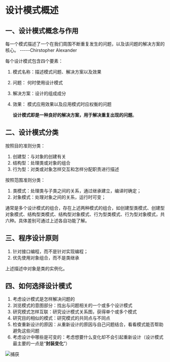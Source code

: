 # 设计模式概述

## 一、设计模式概念与作用

每一个模式描述了一个在我们周围不断重复发生的问题，以及该问题的解决方案的核心。   -----Chirstopher Alexander 

每个设计模式包含四个要素：

1. 模式名称：描述模式问题、解决方案以及效果

2. 问题：       何时使用设计模式

3. 解决方案：设计的组成成分

4. 效果：       模式应用效果以及应用模式时应权衡的问题

   **设计模式即是一种良好的解决方案，用于解决重复出现的问题**。

## 二、设计模式分类

按照目的准则分类：

1. 创建型：与对象的创建有关
2. 结构型：处理类或对象的组合
3. 行为型：对类或对象怎样交互和怎样分配职责进行描述

按照范围准则分类：

1. 类模式：处理类与子类之间的关系，通过继承建立，编译时确定；
2. 对象模式：处理对象之间的关系，运行时可变；

通常是多个设计模式的组合，存在上述两种模式的组合，如创建型类模式、创建型对象模式、结构型类模式、结构型对象模式、行为型类模式、行为型对象模式，共六种。具体差别可通过上述各自功能了解。

## 三、程序设计原则

1. 针对接口编程，而不是针对实现编程；
2. 优先使用对象组合，而不是类继承

上述描述中对象是类的实例化。

## 四、如何选择设计模式

1. 考虑设计模式是怎样解决问题的
2. 浏览模式的意图部分：找出与问题相关的一个或多个设计模式
3. 研究模式怎样互联：研究设计模式关系图，获得单个或多个模式
4. 研究目的相似的模式：研究模式的共同点与不同点
5. 检查重新设计的原因：从重新设计的原因与自己问题结合，看看模式能否帮助避免这些问题
6. 考虑设计中哪些是可变的：考虑想要什么变化却不会引起重新设计（设计模式最主要的一点是“**封装变化**”）

![捕获](Z:\temp\捕获.PNG)

